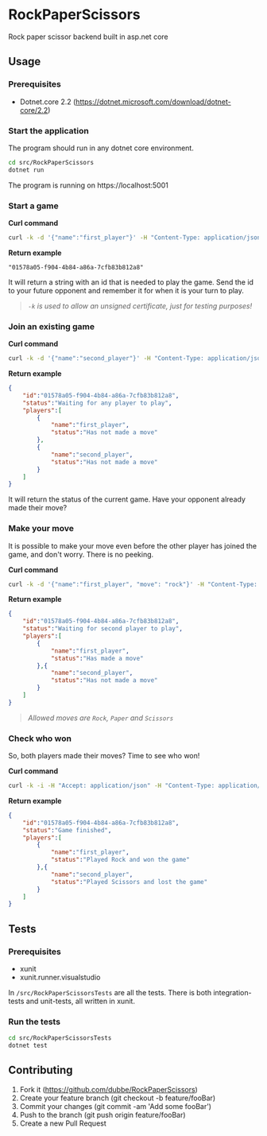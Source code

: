 # RockPaperScissors
Rock paper scissor backend built in asp.net core

## Usage

### Prerequisites
* Dotnet.core 2.2 (https://dotnet.microsoft.com/download/dotnet-core/2.2)


### Start the application
The program should run in any dotnet core environment.

```bash
cd src/RockPaperScissors
dotnet run
```

The program is running on https://localhost:5001

### Start a game
**Curl command**
```bash
curl -k -d '{"name":"first_player"}' -H "Content-Type: application/json" -X POST https://localhost:5001/api/games
```

**Return example**
```
"01578a05-f904-4b84-a86a-7cfb83b812a8"
```

It will return a string with an id that is needed to play the game. Send the id to your future opponent and remember it for when it is your turn to play.

> *```-k``` is used to allow an unsigned certificate, just for testing purposes!*

### Join an existing game
**Curl command**
```bash
curl -k -d '{"name":"second_player"}' -H "Content-Type: application/json" -X POST https://localhost:5001/api/games/{id}/join
```

**Return example**
```json
{
    "id":"01578a05-f904-4b84-a86a-7cfb83b812a8",
    "status":"Waiting for any player to play",
    "players":[
        {
            "name":"first_player",
            "status":"Has not made a move"
        },
        {
            "name":"second_player",
            "status":"Has not made a move"
        }
    ]
}
```

It will return the status of the current game. Have your opponent already made their move?

### Make your move
It is possible to make your move even before the other player has joined the game, and don't worry. There is no peeking.

**Curl command**
```bash
curl -k -d '{"name":"first_player", "move": "rock"}' -H "Content-Type: application/json" -X POST https://localhost:5001/api/games/{id}/move
```

**Return example**
```json
{
    "id":"01578a05-f904-4b84-a86a-7cfb83b812a8",
    "status":"Waiting for second player to play",
    "players":[
        {
            "name":"first_player",
            "status":"Has made a move"
        },{
            "name":"second_player",
            "status":"Has not made a move"
        }
    ]
}
```

> *Allowed moves are ```Rock```, ```Paper``` and ```Scissors```*

### Check who won
So, both players made their moves? Time to see who won!

**Curl command**
```bash
curl -k -i -H "Accept: application/json" -H "Content-Type: application/json" -X GET  https://localhost:5001/api/games/{id}
```
**Return example**
```json
{
    "id":"01578a05-f904-4b84-a86a-7cfb83b812a8",
    "status":"Game finished",
    "players":[
        {
            "name":"first_player",
            "status":"Played Rock and won the game"
        },{
            "name":"second_player",
            "status":"Played Scissors and lost the game"
        }
    ]
}
```

## Tests

### Prerequisites
* xunit
* xunit.runner.visualstudio

In ```/src/RockPaperScissorsTests``` are all the tests. There is both integration-tests and unit-tests, all written in xunit.

### Run the tests
```bash
cd src/RockPaperScissorsTests
dotnet test
```

## Contributing
1. Fork it (https://github.com/dubbe/RockPaperScissors)
2. Create your feature branch (git checkout -b feature/fooBar)
3. Commit your changes (git commit -am 'Add some fooBar')
4. Push to the branch (git push origin feature/fooBar)
5. Create a new Pull Request